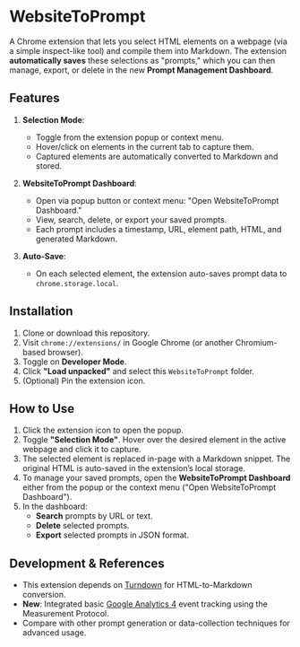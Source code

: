 # WebsiteToPrompt

A Chrome extension that lets you select HTML elements on a webpage (via a simple inspect-like tool) and compile them into Markdown. The extension **automatically saves** these selections as "prompts," which you can then manage, export, or delete in the new **Prompt Management Dashboard**.

## Features

1. **Selection Mode**:

   - Toggle from the extension popup or context menu.
   - Hover/click on elements in the current tab to capture them.
   - Captured elements are automatically converted to Markdown and stored.

2. **WebsiteToPrompt Dashboard**:

   - Open via popup button or context menu: "Open WebsiteToPrompt Dashboard."
   - View, search, delete, or export your saved prompts.
   - Each prompt includes a timestamp, URL, element path, HTML, and generated Markdown.

3. **Auto-Save**:
   - On each selected element, the extension auto-saves prompt data to `chrome.storage.local`.

## Installation

1. Clone or download this repository.
2. Visit `chrome://extensions/` in Google Chrome (or another Chromium-based browser).
3. Toggle on **Developer Mode**.
4. Click **"Load unpacked"** and select this `WebsiteToPrompt` folder.
5. (Optional) Pin the extension icon.

## How to Use

1. Click the extension icon to open the popup.
2. Toggle **"Selection Mode"**. Hover over the desired element in the active webpage and click it to capture.
3. The selected element is replaced in-page with a Markdown snippet. The original HTML is auto-saved in the extension’s local storage.
4. To manage your saved prompts, open the **WebsiteToPrompt Dashboard** either from the popup or the context menu ("Open WebsiteToPrompt Dashboard").
5. In the dashboard:
   - **Search** prompts by URL or text.
   - **Delete** selected prompts.
   - **Export** selected prompts in JSON format.

## Development & References

- This extension depends on [Turndown](https://github.com/domchristie/turndown) for HTML-to-Markdown conversion.
- **New**: Integrated basic [Google Analytics 4](https://analytics.google.com/) event tracking using the Measurement Protocol.
- Compare with other prompt generation or data-collection techniques for advanced usage.
